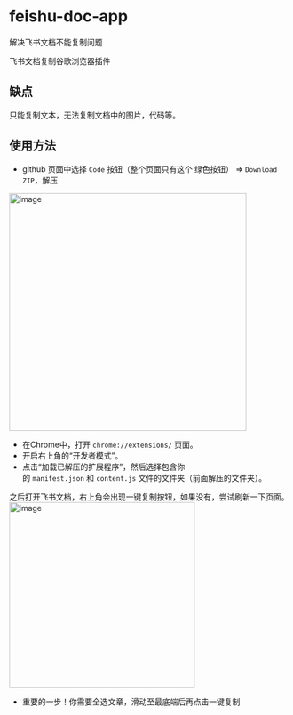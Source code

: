 # feishu-doc-app
解决飞书文档不能复制问题

飞书文档复制谷歌浏览器插件

## 缺点
只能复制文本，无法复制文档中的图片，代码等。

## 使用方法
- github 页面中选择 `Code` 按钮（整个页面只有这个 绿色按钮） => `Download ZIP`，解压

<img width="427" alt="image" src="https://github.com/user-attachments/assets/a5a7613b-65e1-4308-b23b-9f8c6e16081c">

- 在Chrome中，打开 `chrome://extensions/` 页面。
- 开启右上角的“开发者模式”。
- 点击“加载已解压的扩展程序”，然后选择包含你的 `manifest.json` 和 `content.js` 文件的文件夹（前面解压的文件夹）。

之后打开飞书文档，右上角会出现一键复制按钮，如果没有，尝试刷新一下页面。
<img width="334" alt="image" src="https://github.com/user-attachments/assets/fe13988c-f0d1-452d-bddd-c1dcf307d336">

- 重要的一步！你需要全选文章，滑动至最底端后再点击一键复制
